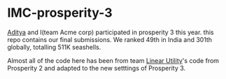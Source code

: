 # IMC-prosperity-3

[Aditya](https://www.linkedin.com/in/aditya-s-159981299/) and I(team Acme corp) participated in prosperity 3 this year. this repo contains our final submissions.
We ranked 49th in India and 301th globally, totalling 511K seashells.

Almost all of the code here has been from team [Linear Utility](https://github.com/ericcccsliu/imc-prosperity-2)'s code from Prosperity 2 and adapted to the new setttings of Prosperity 3.
